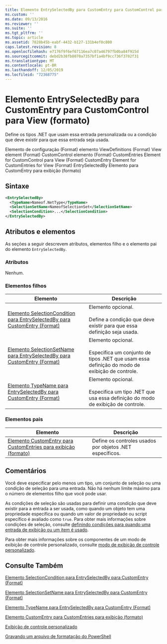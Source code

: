 ```yaml
---
title: Elemento EntrySelectedBy para CustomEntry para CustomControl para exibição (formato) | Microsoft Docs
ms.custom: ''
ms.date: 09/13/2016
ms.reviewer: ''
ms.suite: ''
ms.tgt_pltfrm: ''
ms.topic: article
ms.assetid: 7828b45b-eabf-4432-b127-131b4ef0c800
caps.latest.revision: 8
ms.openlocfilehash: e7176f9f6ef67116ea7c07a46797fb0ba84f915d
ms.sourcegitcommit: debd2b38fb8070a7357bf1a4bf9cc736f3702f31
ms.translationtype: MT
ms.contentlocale: pt-BR
ms.lasthandoff: 12/05/2019
ms.locfileid: "72368775"
---
```

# <a name="entryselectedby-element-for-customentry-for-customcontrol-for-view-format"></a>Elemento EntrySelectedBy para CustomEntry para CustomControl para View (formato)

Define os tipos .NET que usam essa entrada personalizada ou a condição que deve existir para que essa entrada seja usada.

Elemento de configuração (Format) elemento ViewDefinitions (Format) View element (Format) CustomControl elemento (Format) CustomEntries Element for CustomControl para View (Format) CustomEntry Element for CustomEntries for View (Format) EntrySelectedBy Elemento para CustomEntry para exibição (formato)

## <a name="syntax"></a>Sintaxe

```xml
<EntrySelectedBy>
  <TypeName>Nameof.NetType</TypeName>
  <SelectionSetName>NameofSelectionSet</SelectionSetName>
  <SelectionCondition>...</SelectionCondition>
</EntrySelectedBy>
```

## <a name="attributes-and-elements"></a>Atributos e elementos

As seções a seguir descrevem atributos, elementos filho e o elemento pai do elemento `EntrySelectedBy`.

### <a name="attributes"></a>Atributos

Nenhum.

### <a name="child-elements"></a>Elementos filhos

|Elemento|Descrição|
|-------------|-----------------|
|[Elemento SelectionCondition para EntrySelectedBy para CustomEntry (Format)](./selectioncondition-element-for-entryselectedby-for-customcontrol-format.md)|Elemento opcional.<br /><br /> Define a condição que deve existir para que essa definição seja usada.|
|[Elemento SelectionSetName para EntrySelectedBy para CustomEntry (Format)](./selectionsetname-element-for-entryselectedby-for-customcontrol-for-view-format.md)|Elemento opcional.<br /><br /> Especifica um conjunto de tipos .NET que usam essa definição do modo de exibição de controle.|
|[Elemento TypeName para EntrySelectedBy para CustomEntry (Format)](./typename-element-for-selectioncondition-for-customcontrol-for-view-format.md)|Elemento opcional.<br /><br /> Especifica um tipo .NET que usa essa definição do modo de exibição de controle.|

### <a name="parent-elements"></a>Elementos pais

|Elemento|Descrição|
|-------------|-----------------|
|[Elemento CustomEntry para CustomEntries para exibição (formato)](./customentry-element-for-customentries-for-customcontrol-for-view-format.md)|Define os controles usados por objetos .NET específicos.|

## <a name="remarks"></a>Comentários

Você deve especificar pelo menos um tipo, um conjunto de seleção ou uma condição de seleção para uma entrada. Não há nenhum limite máximo para o número de elementos filho que você pode usar.

As condições de seleção são usadas para definir uma condição que deve existir para a entrada a ser usada, como quando um objeto tem uma propriedade específica ou quando um valor de propriedade ou script específico é avaliado como `true`. Para obter mais informações sobre condições de seleção, consulte [definindo condições para quando uma entrada de exibição ou um item é usado](./defining-conditions-for-displaying-data.md).

Para obter mais informações sobre os componentes de um modo de exibição de controle personalizado, consulte [modo de exibição de controle personalizado](./creating-custom-controls.md).

## <a name="see-also"></a>Consulte Também

[Elemento SelectionCondition para EntrySelectedBy para CustomEntry (Format)](./selectioncondition-element-for-entryselectedby-for-customcontrol-format.md)

[Elemento SelectionSetName para EntrySelectedBy para CustomEntry (Format)](./selectionsetname-element-for-entryselectedby-for-customcontrol-for-view-format.md)

[Elemento TypeName para EntrySelectedBy para CustomEntry (Format)](./typename-element-for-selectioncondition-for-customcontrol-for-view-format.md)

[Elemento CustomEntry para CustomEntries para exibição (formato)](./customentry-element-for-customentries-for-customcontrol-for-view-format.md)

[Exibição de controle personalizado](./creating-custom-controls.md)

[Gravando um arquivo de formatação do PowerShell](./writing-a-powershell-formatting-file.md)
